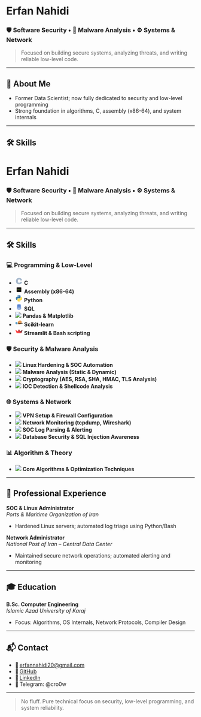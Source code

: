 # Erfan Nahidi

### 🛡️ Software Security • 🔬 Malware Analysis • ⚙️ Systems & Network  
> Focused on building secure systems, analyzing threats, and writing reliable low-level code.

---

## 🧠 About Me
- Former Data Scientist; now fully dedicated to security and low-level programming  
- Strong foundation in algorithms, C, assembly (x86-64), and system internals  

---

## 🛠️ Skills

# Erfan Nahidi

### 🛡️ Software Security • 🔬 Malware Analysis • ⚙️ Systems & Network  
> Focused on building secure systems, analyzing threats, and writing reliable low-level code.

---

## 🛠️ Skills

### 💻 Programming & Low-Level
- <img src="https://raw.githubusercontent.com/github/explore/main/topics/c/c.png" width="20"/> **C**  
- <img src="https://raw.githubusercontent.com/github/explore/main/topics/assembly/assembly.png" width="20"/> **Assembly (x86-64)**  
- <img src="https://raw.githubusercontent.com/github/explore/main/topics/python/python.png" width="20"/> **Python**  
- <img src="https://raw.githubusercontent.com/github/explore/main/topics/sql/sql.png" width="20"/> **SQL**  
- <img src="https://raw.githubusercontent.com/github/explore/main/topics/pandas/pandas.png" width="20"/> **Pandas & Matplotlib**  
- <img src="https://raw.githubusercontent.com/github/explore/main/topics/scikit-learn/scikit-learn.png" width="20"/> **Scikit-learn**  
- <img src="https://raw.githubusercontent.com/github/explore/main/topics/streamlit/streamlit.png" width="20"/> **Streamlit & Bash scripting**  

### 🛡️ Security & Malware Analysis
- <img src="https://img.icons8.com/ios-filled/20/000000/linux.png"/> **Linux Hardening & SOC Automation**  
- <img src="https://img.icons8.com/ios-filled/20/000000/bug.png"/> **Malware Analysis (Static & Dynamic)**  
- <img src="https://img.icons8.com/ios-filled/20/000000/lock-2.png"/> **Cryptography (AES, RSA, SHA, HMAC, TLS Analysis)**  
- <img src="https://img.icons8.com/ios-filled/20/000000/code.png"/> **IOC Detection & Shellcode Analysis**  

### 🌐 Systems & Network
- <img src="https://img.icons8.com/ios-filled/20/000000/vpn.png"/> **VPN Setup & Firewall Configuration**  
- <img src="https://img.icons8.com/ios-filled/20/000000/network.png"/> **Network Monitoring (tcpdump, Wireshark)**  
- <img src="https://img.icons8.com/ios-filled/20/000000/log.png"/> **SOC Log Parsing & Alerting**  
- <img src="https://img.icons8.com/ios-filled/20/000000/database.png"/> **Database Security & SQL Injection Awareness**  

### 📊 Algorithm & Theory
- <img src="https://img.icons8.com/ios-filled/20/000000/coding.png"/> **Core Algorithms & Optimization Techniques**  

---

## 💼 Professional Experience

**SOC & Linux Administrator**  
*Ports & Maritime Organization of Iran*  
- Hardened Linux servers; automated log triage using Python/Bash

**Network Administrator**  
*National Post of Iran – Central Data Center*  
- Maintained secure network operations; automated alerting and monitoring  

---

## 🎓 Education

**B.Sc. Computer Engineering**  
*Islamic Azad University of Karaj*  
- Focus: Algorithms, OS Internals, Network Protocols, Compiler Design  

---

## 📬 Contact

- 📧 erfannahidi20@gmail.com  
- 🔗 [GitHub](https://github.com/ErfanNahidi)  
- 💼 [LinkedIn](https://linkedin.com/in/ErfanNahidi)  
- 💬 Telegram: @cro0w  

---

> No fluff. Pure technical focus on security, low-level programming, and system reliability.
